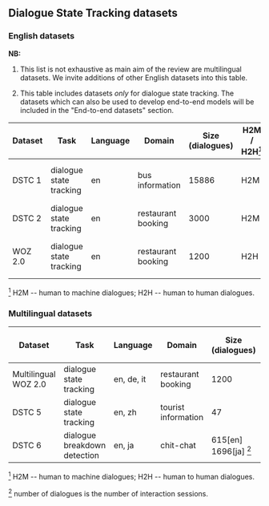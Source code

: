 ## Dialogue State Tracking datasets

### English datasets

**NB:** 

1. This list is not exhaustive as main aim of the review are multilingual datasets.  We invite additions of other English datasets into this table.

2. This table includes datasets *only* for dialogue state tracking. The datasets which can also be used to develop end-to-end models will be included in the "End-to-end datasets" section.


| Dataset | Task                    | Language | Domain             | Size (dialogues) | H2M / H2H<a href="#note1" id="note1ref"><sup>1</sup></a> | Paper | Dataset |
|---------|-------------------------|----------|--------------------|------------------|-----------|-------|---------|
| DSTC 1  | dialogue state tracking | en       | bus information    | 15886            | H2M       |  [Raux et al., 2005](https://www.microsoft.com/en-us/research/publication/lets-go-public-taking-spoken-dialog-system-real-world/),  [Williams et al., 2013](https://www.aclweb.org/anthology/W13-4065/)    |     [Dataset](https://www.microsoft.com/en-us/research/event/dialog-state-tracking-challenge/?from=http%3A%2F%2Fresearch.microsoft.com%2Fen-us%2Fevents%2Fdstc%2F#!dstc1-downloads)    |
| DSTC 2  | dialogue state tracking | en       | restaurant booking | 3000             | H2M       |   [Henderson et al., 2014](https://www.aclweb.org/anthology/W14-4337/)    |    [Dataset](https://github.com/matthen/dstc)     |
| WOZ 2.0 | dialogue state tracking | en       | restaurant booking | 1200             | H2H       |    [Wen et al., 2017](https://arxiv.org/pdf/1604.04562.pdf), [Mrsic t al., 2017](https://arxiv.org/pdf/1606.03777.pdf)   |         |

<a id="note1" href="#note1ref"><sup>1</sup></a> H2M -- human to machine dialogues; H2H -- human to human dialogues.

### Multilingual datasets

| Dataset              | Task                    | Language   | Domain              | Size (dialogues) | H2M / H2H<a href="#note1" id="note1ref"><sup>1</sup></a> | Paper | Dataset |
|----------------------|-------------------------|------------|---------------------|------------------|-----------|-------|---------|
| Multilingual WOZ 2.0 | dialogue state tracking | en, de, it | restaurant booking  | 1200             | H2H       |   [Mrsic et al., 2017](https://www.aclweb.org/anthology/Q17-1022/)    |     [Dataset](https://github.com/nmrksic/attract-repel)    |
| DSTC 5               | dialogue state tracking | en, zh     | tourist information | 47               | H2H       |    [Kim et al., 2016](https://ahcweb01.naist.jp/papers/conference/2016/201612_SLT_Kim_1/201612_SLT_Kim_1.paper.pdf)   |     [Dataset](https://github.com/seokhwankim/dstc5)   |
| DSTC 6               | dialogue breakdown detection | en, ja     | chit-chat | 615[en] 1696[ja] <a href="#note2" id="note2ref"><sup>2</sup></a>               | H2M       |    [Hori et al., 2019](https://www.sciencedirect.com/science/article/pii/S0885230818300937)   |     [Dataset](https://dbd-challenge.github.io/dbdc3/data/)   |


<a id="note1" href="#note1ref"><sup>1</sup></a> H2M -- human to machine dialogues; H2H -- human to human dialogues.

<a id="note2" href="#note2ref"><sup>2</sup></a> number of dialogues is the number of interaction sessions.